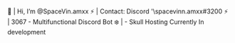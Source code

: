 👋 | Hi, I’m @SpaceVin.amxx
⚡ | Contact: Discord '\spacevinn.amxx#3200 
⚡ | 3067  - Multifunctional Discord  Bot
❄️ | - Skull Hosting Currently In development


